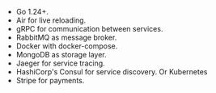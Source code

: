 - Go 1.24+.
- Air for live reloading.
- gRPC for communication between services.
- RabbitMQ as message broker.
- Docker with docker-compose.
- MongoDB as storage layer.
- Jaeger for service tracing.
- HashiCorp's Consul for service discovery. Or Kubernetes
- Stripe for payments.
